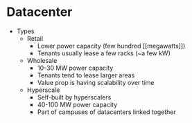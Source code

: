 # Datacenter
- Types
	- Retail
		- Lower power capacity (few hundred [[megawatts]])
		- Tenants usually lease a few racks (~a few kW)
	- Wholesale
		- 10-30 MW power capacity
		- Tenants tend to lease larger areas
		- Value prop is having scalability over time
	- Hyperscale
		- Self-built by hyperscalers
		- 40-100 MW power capacity
		- Part of campuses of datacenters linked together